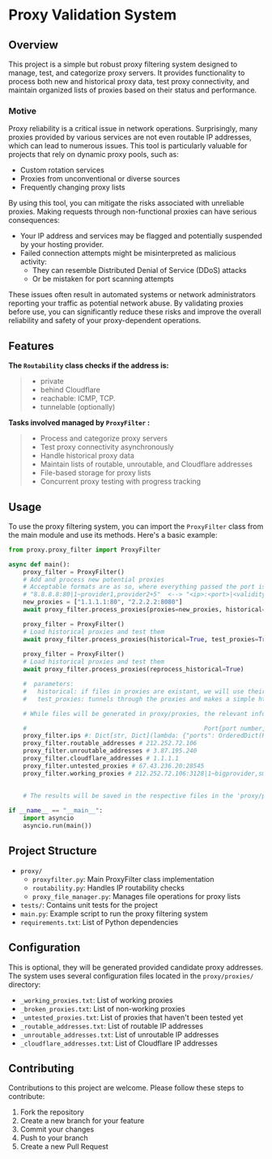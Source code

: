 # Proxy Validation System

## Overview

This project is a simple but robust proxy filtering system designed to manage, test, and categorize proxy servers. It provides functionality to process both new and historical proxy data, test proxy connectivity, and maintain organized lists of proxies based on their status and performance. 

### Motive
Proxy reliability is a critical issue in network operations. Surprisingly, many proxies provided by various services are not even routable IP addresses, which can lead to numerous issues. This tool is particularly valuable for projects that rely on dynamic proxy pools, such as:
- Custom rotation services
- Proxies from unconventional or diverse sources
- Frequently changing proxy lists

By using this tool, you can mitigate the risks associated with unreliable proxies. Making requests through non-functional proxies can have serious consequences:
- Your IP address and services may be flagged and potentially suspended by your hosting provider.
- Failed connection attempts might be misinterpreted as malicious activity:
    - They can resemble Distributed Denial of Service (DDoS) attacks
    - Or be mistaken for port scanning attempts

These issues often result in automated systems or network administrators reporting your traffic as potential network abuse. By validating proxies before use, you can significantly reduce these risks and improve the overall reliability and safety of your proxy-dependent operations.

## Features

**The `Routability` class checks if the address is:**
>-    private
>-    behind Cloudflare
>-    reachable: ICMP, TCP.
>-    tunnelable (optionally)

**Tasks involved managed by `ProxyFilter` :**
>- Process and categorize proxy servers
>- Test proxy connectivity asynchronously
>- Handle historical proxy data
>- Maintain lists of routable, unroutable, and Cloudflare addresses
>- File-based storage for proxy lists
>- Concurrent proxy testing with progress tracking

## Usage

To use the proxy filtering system, you can import the `ProxyFilter` class from the main module and use its methods. 
Here's a basic example:

```python
from proxy.proxy_filter import ProxyFilter

async def main():
    proxy_filter = ProxyFilter()
    # Add and process new potential proxies
    # Acceptable formats are as so, where everything passed the port is optional:
    # "8.8.8.8:80|1~provider1,provider2+5"  <--> "<ip>:<port>|<validity>~<*providers>+<calls>" <--> 
    new_proxies = ["1.1.1.1:80", "2.2.2.2:8080"]
    await proxy_filter.process_proxies(proxies=new_proxies, historical=True, test_proxies=True)

    proxy_filter = ProxyFilter()
    # Load historical proxies and test them
    await proxy_filter.process_proxies(historical=True, test_proxies=True)
    
    proxy_filter = ProxyFilter()
    # Load historical proxies and test them
    await proxy_filter.process_proxies(reprocess_historical=True)

    #  parameters:
    #   historical: if files in proxies are existant, we will use their information to avoid reprocessing already 
    #   test_proxies: tunnels through the proxies and makes a simple http request, if functional the proxy is validated.

    # While files will be generated in proxy/proxies, the relevant information will be also accessible after processing in:

    #                                                 Port{port number, validity status, providers, number of calls}
    proxy_filter.ips #: Dict[str, Dict](lambda: {"ports": OrderedDict(Port), "routable": False, "cloudflare": False})
    proxy_filter.routable_addresses # 212.252.72.106
    proxy_filter.unroutable_addresses # 3.87.195.240
    proxy_filter.cloudflare_addresses # 1.1.1.1
    proxy_filter.untested_proxies # 67.43.236.20:28545
    proxy_filter.working_proxies # 212.252.72.106:3128|1~bigprovider,smallguy,unreliablelist+3
    
    
    # The results will be saved in the respective files in the 'proxy/proxies/' directory

if __name__ == "__main__":
    import asyncio
    asyncio.run(main())
```

## Project Structure

- `proxy/`
  - `proxyfilter.py`: Main ProxyFilter class implementation
  - `routability.py`: Handles IP routability checks
  - `proxy_file_manager.py`: Manages file operations for proxy lists
- `tests/`: Contains unit tests for the project
- `main.py`: Example script to run the proxy filtering system
- `requirements.txt`: List of Python dependencies

## Configuration
This is optional, they will be generated provided candidate proxy addresses.
The system uses several configuration files located in the `proxy/proxies/` directory:
- `_working_proxies.txt`: List of working proxies
- `_broken_proxies.txt`: List of non-working proxies
- `_untested_proxies.txt`: List of proxies that haven't been tested yet
- `_routable_addresses.txt`: List of routable IP addresses
- `_unroutable_addresses.txt`: List of unroutable IP addresses
- `_cloudflare_addresses.txt`: List of Cloudflare IP addresses

## Contributing

Contributions to this project are welcome. Please follow these steps to contribute:

1. Fork the repository
2. Create a new branch for your feature
3. Commit your changes
4. Push to your branch
5. Create a new Pull Request
